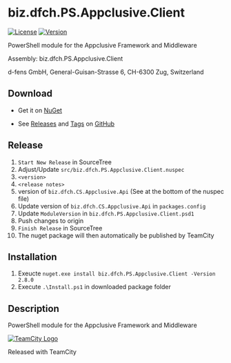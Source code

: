 # biz.dfch.PS.Appclusive.Client
[![License](https://img.shields.io/badge/license-Apache%20License%202.0-blue.svg)](https://github.com/dfensgmbh/biz.dfch.PS.Appclusive.Client/blob/master/LICENSE)
[![Version](https://img.shields.io/nuget/v/biz.dfch.PS.Appclusive.Client.svg)](https://www.nuget.org/packages/biz.dfch.PS.Appclusive.Client/)

PowerShell module for the Appclusive Framework and Middleware

Assembly: biz.dfch.PS.Appclusive.Client

d-fens GmbH, General-Guisan-Strasse 6, CH-6300 Zug, Switzerland


## Download

* Get it on [NuGet](https://www.nuget.org/packages/biz.dfch.PS.Appclusive.Client/)

* See [Releases](https://github.com/dfensgmbh/biz.dfch.PS.Appclusive.Client/releases) and [Tags](https://github.com/dfensgmbh/biz.dfch.PS.Appclusive.Client/tags) on [GitHub](https://github.com/dfensgmbh/biz.dfch.PS.Appclusive.Client)

## Release

1. `Start New Release` in SourceTree
1. Adjust/Update `src/biz.dfch.PS.Appclusive.Client.nuspec`
  1. `<version>`
  2. `<release notes>`
  3. version of `biz.dfch.CS.Appclusive.Api` (See at the bottom of the nuspec file)
1. Update version of `biz.dfch.CS.Appclusive.Api` in `packages.config`
1. Update `ModuleVersion` in `biz.dfch.PS.Appclusive.Client.psd1` 
1. Push changes to origin
1. `Finish Release` in SourceTree
1. The nuget package will then automatically be published by TeamCity

## Installation

1. Exeucte `nuget.exe install biz.dfch.PS.Appclusive.Client -Version 2.8.0`
2. Execute `.\Install.ps1` in downloaded package folder


## Description

PowerShell module for the Appclusive Framework and Middleware

[![TeamCity Logo](https://github.com/dfensgmbh/biz.dfch.PS.Appclusive.Client/blob/develop/TeamCity.png)](https://www.jetbrains.com/teamcity/)

Released with TeamCity